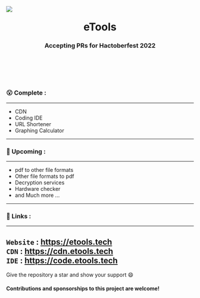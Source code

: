 <img src = "https://cdn.etools.tech/cLHU.svg" align='left'>
<img src = "" align='right'>

<h1 align=center> eTools </h1>
<h3 align=center> Accepting PRs for Hactoberfest 2022 </h3>
<br><br><br><br>

### 😮  Complete : 
---
- CDN
- Coding IDE
- URL Shortener
- Graphing Calculator
---

### 🤩 Upcoming :
---
- pdf to other file formats
- Other file formats to pdf
- Decryption services
- Hardware checker
- and Much more ...
---

### 🔗 Links : 
---
`Website` : https://etools.tech
<br>
`CDN` : https://cdn.etools.tech
<br>
`IDE` : https://code.etools.tech
---

Give the repository a star and show your support 😄

#### Contributions and sponsorships to this project are welcome!
